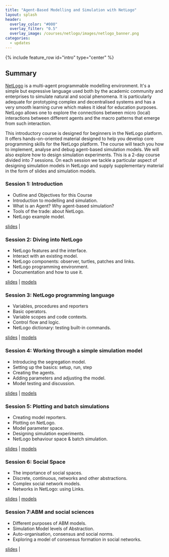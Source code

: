 ```yaml
---
title: "Agent-Based Modelling and Simulation with NetLogo"
layout: splash
header:
  overlay_color: "#000"
  overlay_filter: "0.5"
  overlay_image: /courses/netlogo/images/netlogo_banner.png
categories:
  - updates
---
```


{% include feature_row id="intro" type="center" %}

## Summary
[NetLogo](https://ccl.northwestern.edu/netlogo/) is a multi-agent programmable
modelling environment. It's a simple but expressive language used both by the
academic community and enterprises to simulate natural and social phenomena. It
is particularly adequate for prototyping complex and decentralised systems and
has a very smooth learning curve which makes it ideal for education purposes.
NetLogo allows one to explore the connections between micro (local) interactions
between different agents and the macro patterns that emerge from such
interaction. 

This introductory course is designed for beginners in the NetLogo platform. It
offers hands-on-oriented material designed to help you develop core programming
skills for the NetLogo platform. The course will teach you how to implement,
analyse and debug agent-based simulation models. We will also explore how to
design simulation experiments. This is a 2-day course divided into 7 sessions.
On each session we tackle a particular aspect of designing simulation models in
NetLogo and supply supplementary material in the form of slides and simulation
models. 


### Session 1: Introduction
* Outline and Objectives for this Course
* Introduction to modelling and simulation.
* What is an Agent? Why agent-based simulation?
* Tools of the trade: about NetLogo.
* NetLogo example model.

[slides]({{site.url}}/courses/netlogo/slides/1_introduction.pdf) |

### Session 2: Diving into NetLogo
* NetLogo features and the interface.
* Interact with an existing model.
* NetLogo components: observer, turtles, patches and links.
* NetLogo programming environment.
* Documentation and how to use it.

[slides]({{site.url}}/courses/netlogo/slides/2_diving_netlogo.pdf) | [models]({{site.url}}/courses/netlogo/models/session2.zip)

### Session 3: NetLogo programming language
* Variables, procedures and reporters
* Basic operators.
* Variable scopes and code contexts.
* Control flow and logic.
* NetLogo dictionary: testing built-in commands.

[slides]({{site.url}}/courses/netlogo/slides/3_netlogo_programming.pdf) | [models]({{site.url}}/courses/netlogo/models/session3.zip)

### Session 4: Working through a simple simulation model
* Introducing the segregation model.
* Setting up the basics: setup, run, step
* Creating the agents.
* Adding parameters and adjusting the model.
* Model testing and discussion.

[slides]({{site.url}}/courses/netlogo/slides/4_segregation_model.pdf) | [models]({{site.url}}/courses/netlogo/models/session4.zip)

### Session 5: Plotting and batch simulations
* Creating model reporters.
* Plotting on NetLogo.
* Model parameter space.
* Designing simulation experiments.
* NetLogo behaviour space & batch simulation.

[slides]({{site.url}}/courses/netlogo/slides/5_model_vis.pdf) | [models]({{site.url}}/courses/netlogo/models/session5.zip)


### Session 6: Social Space
* The importance of social spaces.
* Discrete, continuous, networks and other abstractions.
* Complex social network models.
* Networks in NetLogo: using Links.

[slides]({{site.url}}/courses/netlogo/slides/6_social_space.pdf) | [models]({{site.url}}/courses/netlogo/models/session6.zip)

### Session 7:ABM and social sciences
* Different purposes of ABM models.
* Simulation Model levels of Abstraction.
* Auto-organisation, consensus and social norms.
* Exploring a model of consensus formation in social networks.

[slides]({{site.url}}/courses/netlogo/slides/7_abm_social.pdf) |  
